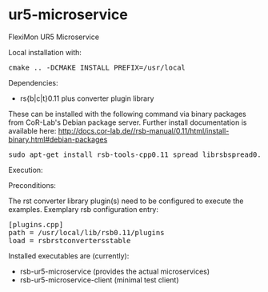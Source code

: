 # ur5-microservice

FlexiMon UR5 Microservice

Local installation with:

<pre>
cmake .. -DCMAKE_INSTALL_PREFIX=/usr/local
</pre>

Dependencies:

* rs{b|c|t}0.11 plus converter plugin library

These can be installed with the following command via binary packages from CoR-Lab's Debian package server. Further install documentation is available here: http://docs.cor-lab.de//rsb-manual/0.11/html/install-binary.html#debian-packages

<pre>
sudo apt-get install rsb-tools-cpp0.11 spread librsbspread0.11  librstconverters-humavips0.11
</pre>

Execution:

Preconditions:

The rst converter library plugin(s) need to be configured to execute the examples. Exemplary rsb configuration entry:

<pre>
[plugins.cpp]
path = /usr/local/lib/rsb0.11/plugins
load = rsbrstconvertersstable
</pre>

Installed executables are (currently):

* rsb-ur5-microservice (provides the actual microservices)
* rsb-ur5-microservice-client (minimal test client)

